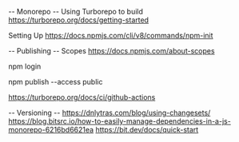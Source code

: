 -- Monorepo --
Using Turborepo to build
https://turborepo.org/docs/getting-started

Setting Up
https://docs.npmjs.com/cli/v8/commands/npm-init

-- Publishing --
Scopes
https://docs.npmjs.com/about-scopes

npm login

npm publish --access public

https://turborepo.org/docs/ci/github-actions


-- Versioning --
https://dnlytras.com/blog/using-changesets/
https://blog.bitsrc.io/how-to-easily-manage-dependencies-in-a-js-monorepo-6216bd6621ea
https://bit.dev/docs/quick-start